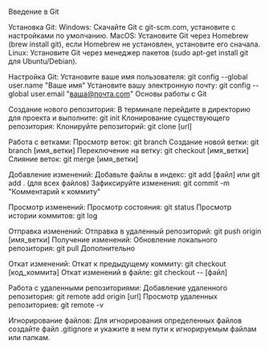 Введение в Git

Установка Git:
Windows: Скачайте Git с git-scm.com, установите с настройками по умолчанию.
MacOS: Установите Git через Homebrew (brew install git), если Homebrew не установлен, установите его сначала.
Linux: Установите Git через менеджер пакетов (sudo apt-get install git для Ubuntu/Debian).

Настройка Git:
Установите ваше имя пользователя: git config --global user.name "Ваше имя"
Установите вашу электронную почту: git config --global user.email "ваша@почта.com"
Основы работы с Git

Создание нового репозитория:
В терминале перейдите в директорию для проекта и выполните: git init
Клонирование существующего репозитория:
Клонируйте репозиторий: git clone [url]

Работа с ветками:
Просмотр веток: git branch
Создание новой ветки: git branch [имя_ветки]
Переключение на ветку: git checkout [имя_ветки]
Слияние веток: git merge [имя_ветки]

Добавление изменений:
Добавьте файлы в индекс: git add [файл] или git add . (для всех файлов)
Зафиксируйте изменения: git commit -m "Комментарий к коммиту"

Просмотр изменений:
Просмотр состояния: git status
Просмотр истории коммитов: git log

Отправка изменений:
Отправка в удаленный репозиторий: git push origin [имя_ветки]
Получение изменений:
Обновление локального репозитория: git pull
Дополнительно

Откат изменений:
Откат к предыдущему коммиту: git checkout [код_коммита]
Откат изменений в файле: git checkout -- [файл]

Работа с удаленными репозиториями:
Добавление удаленного репозитория: git remote add origin [url]
Просмотр удаленных репозиториев: git remote -v

Игнорирование файлов:
Для игнорирования определенных файлов создайте файл .gitignore и укажите в нем пути к игнорируемым файлам или папкам.
